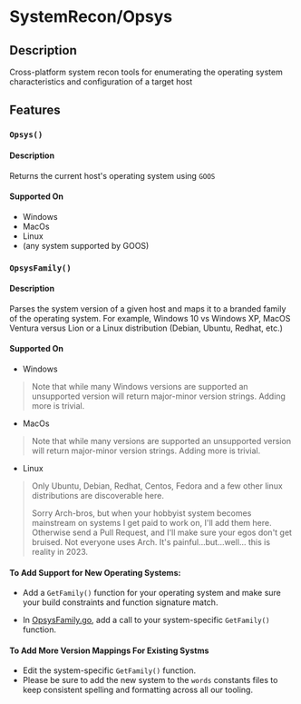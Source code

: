 SystemRecon/Opsys
=================

## Description

Cross-platform system recon tools for enumerating the
operating system characteristics and configuration of
a target host

## Features

### `Opsys()`

#### Description

Returns the current host's operating system using `GOOS`

#### Supported On

* Windows
* MacOs
* Linux
* (any system supported by GOOS)

### `OpsysFamily()`

#### Description

Parses the system version of a given host and maps it
to a branded family of the operating system. For example,
Windows 10 vs Windows XP, MacOS Ventura versus Lion or
a Linux distribution (Debian, Ubuntu, Redhat, etc.)

#### Supported On

* Windows
> Note that while many Windows versions are supported
> an unsupported version will return major-minor version
> strings.  Adding more is trivial.

* MacOs
> Note that while many versions are supported
> an unsupported version will return major-minor version
> strings.  Adding more is trivial.

* Linux
> Only Ubuntu, Debian, Redhat, Centos, Fedora and a few
> other linux distributions are discoverable here.
> 
> Sorry Arch-bros, but when your hobbyist system becomes mainstream
> on systems I get paid to work on, I'll add them here.  Otherwise
> send a Pull Request, and I'll make sure your egos don't get
> bruised.  Not everyone uses Arch.  It's painful...but...well...
> this is reality in 2023.

#### To Add Support for New Operating Systems:
* Add a `GetFamily()` function for your operating system
  and make sure your build constraints and function signature
  match.

* In [OpsysFamily.go](OpSysFamily.go), add a call to
  your system-specific `GetFamily()` function.

#### To Add More Version Mappings For Existing Systms
* Edit the system-specific `GetFamily()` function.
* Please be sure to add the new system to the `words`
  constants files to keep consistent spelling and
  formatting across all our tooling.